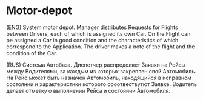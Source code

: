 # Motor-depot
(ENG) System motor depot. Manager distributes Requests for Flights between Drivers, each of which is assigned its own Car. On the Flight can be assigned a Car in good condition and the characteristics of which correspond to the Application. The driver makes a note of the flight and the condition of the Car.

(RUS)  Система Автобаза. Диспетчер распределяет Заявки на Рейсы между Водителями, за каждым из которых закреплен свой Автомобиль. На Рейс может быть назначен Автомобиль, находящийся в исправном состоянии и характеристики которого сооотвествутют Заявке. Водитель делает отметку о выполнении Рейса и состоянии Автомобиля.
